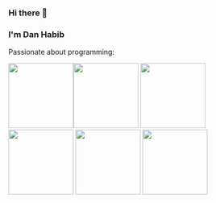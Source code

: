 ### Hi there 👋 
### I'm Dan Habib


Passionate about programming: 

<img src="https://www.ideematic.com/wp-content/uploads/2020/07/flutter_logo.png"
        height="129" width="129"><img src="https://cdn3.iconfinder.com/data/icons/logos-and-brands-adobe/512/267_Python-512.png"
        height="129" width="129">
    <img src="https://encrypted-tbn0.gstatic.com/images?q=tbn:ANd9GcQ43tSVhzopfyKNzmCbHyzKkf9QwuxH146RqtMrm-AubGh-rXh1X55tuegXiHM49--INdA&usqp=CAU"
        height="129" width="129"><img
        src="https://golang.org/lib/godoc/images/go-logo-blue.svg"
        height="129" width="129">
    <img src="https://pbs.twimg.com/media/DzDJ0DRXQAMHaQO.png" height="129" width="129">
    <img src="https://cdn-icons-png.flaticon.com/512/919/919827.png" height="129" width="129">
